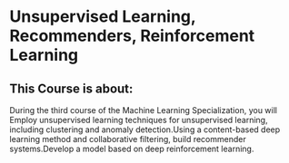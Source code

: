 # Unsupervised Learning, Recommenders, Reinforcement Learning
## This Course is about:

During the third course of the Machine Learning Specialization, you will Employ unsupervised learning techniques for unsupervised learning, including clustering and anomaly detection.Using a content-based deep learning method and collaborative filtering, build recommender systems.Develop a model based on deep reinforcement learning.
